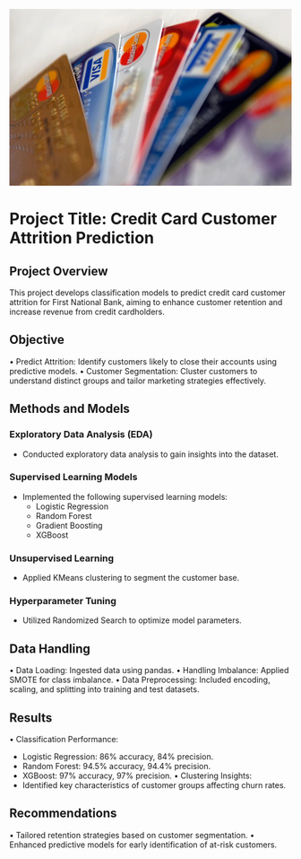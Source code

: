 ![Photo_credict](Photo_credict.png)


# Project Title: Credit Card Customer Attrition Prediction

## Project Overview
This project develops classification models to predict credit card customer attrition for First National Bank, aiming to enhance customer retention and increase revenue from credit cardholders.

## Objective
•	Predict Attrition: Identify customers likely to close their accounts using predictive models.
•	Customer Segmentation: Cluster customers to understand distinct groups and tailor marketing strategies effectively.

## Methods and Models
### Exploratory Data Analysis (EDA)
- Conducted exploratory data analysis to gain insights into the dataset.

### Supervised Learning Models
- Implemented the following supervised learning models:
  - Logistic Regression
  - Random Forest
  - Gradient Boosting
  - XGBoost
### Unsupervised Learning
- Applied KMeans clustering to segment the customer base.
### Hyperparameter Tuning
- Utilized Randomized Search to optimize model parameters.

## Data Handling
• Data Loading: Ingested data using pandas.
• Handling Imbalance: Applied SMOTE for class imbalance.
• Data Preprocessing: Included encoding, scaling, and splitting into training and test datasets.

## Results
• Classification Performance:
  - Logistic Regression: 86% accuracy, 84% precision.
  - Random Forest: 94.5% accuracy, 94.4% precision.
  - XGBoost: 97% accuracy, 97% precision.
• Clustering Insights:
  - Identified key characteristics of customer groups affecting churn rates.

## Recommendations
• Tailored retention strategies based on customer segmentation.
• Enhanced predictive models for early identification of at-risk customers.


